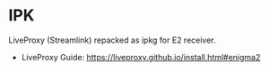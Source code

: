 # IPK

LiveProxy (Streamlink) repacked as ipkg for E2 receiver.

- LiveProxy Guide: https://liveproxy.github.io/install.html#enigma2

